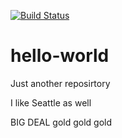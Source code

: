 [![Build Status](https://dev.azure.com/aldudin/aldudin/_apis/build/status/aldudin.hello-world%20(1)?branchName=master)](https://dev.azure.com/aldudin/aldudin/_build/latest?definitionId=2&branchName=master)
# hello-world
Just another reposirtory

I like Seattle
as well

BIG DEAL
gold
gold gold

